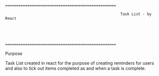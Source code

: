                                           ==================================================

                                                        Task List - by React
              



                                          ==================================================


Purpose 

Task List created in react for the purpose of creating reminders for users and also to tick out items completed as and when a task is complete. 
